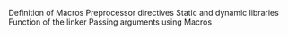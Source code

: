 Definition of Macros
Preprocessor directives
Static and dynamic libraries
Function of the linker
Passing arguments using Macros
